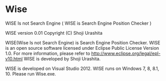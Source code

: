 # Wise
WISE Is not Search Engine ( WISE is Search Engine Position Checker )

WISE version 0.01
Copyright (C) Shoji Urashita

WISE(Wise Is not Search Engine) is Search Engine Position Checker.
WISE is an open source software licensed under Eclipse Public License Version 1.0.
For more information, please refer to http://www.eclipse.org/legal/epl-v10.html
WISE is developed by Shoji Urashita.

WISE is developed on Visual Studio 2012.
WISE runs on Windows 7, 8, 8.1, 10.
Please run Wise.exe.
